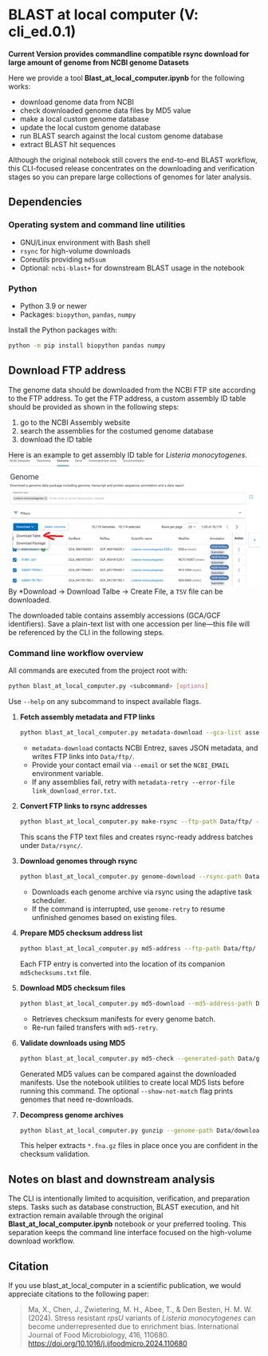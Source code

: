 # BLAST at local computer (V: cli_ed.0.1)
**Current Version provides commandline compatible rsync download for large amount of genome from NCBI genome Datasets**

Here we provide a tool **Blast_at_local_computer.ipynb** for the following works:
* download genome data from NCBI
* check downloaded genome data files by MD5 value
* make a local custom genome database
* update the local custom genome database
* run BLAST search against the local custom genome database
* extract BLAST hit sequences

Although the original notebook still covers the end-to-end BLAST workflow, this CLI-focused release concentrates on the downloading and verification stages so you can prepare large collections of genomes for later analysis.

## Dependencies

### Operating system and command line utilities
* GNU/Linux environment with Bash shell
* `rsync` for high-volume downloads
* Coreutils providing `md5sum`
* Optional: `ncbi-blast+` for downstream BLAST usage in the notebook

### Python
* Python 3.9 or newer
* Packages: `biopython`, `pandas`, `numpy`

Install the Python packages with:
```bash
python -m pip install biopython pandas numpy
```

## Download FTP address

The genome data should be downloaded from the NCBI FTP site according to the FTP address. To get the FTP address, a custom assembly ID table should be provided as shown in the following steps:
1. go to the NCBI Assembly website
2. search the assemblies for the costumed genome database
3. download the ID table 

Here is an example to get assembly ID table for *Listeria monocytogenes*. 
![Screenshot_NCBI.png](Screenshot_NCBI.PNG)
By *Download -> Download Talbe -> Create File, a `TSV` file can be downloaded.

The downloaded table contains assembly accessions (GCA/GCF identifiers). Save a plain-text list with one accession per line—this file will be referenced by the CLI in the following steps.

### Command line workflow overview

All commands are executed from the project root with:
```bash
python blast_at_local_computer.py <subcommand> [options]
```
Use `--help` on any subcommand to inspect available flags.

1. **Fetch assembly metadata and FTP links**
   ```bash
   python blast_at_local_computer.py metadata-download --gca-list assembly_ids.txt --download-path Data/ --workers 4 --email your@email
   ```
   * `metadata-download` contacts NCBI Entrez, saves JSON metadata, and writes FTP links into `Data/ftp/`.
   * Provide your contact email via `--email` or set the `NCBI_EMAIL` environment variable.
   * If any assemblies fail, retry with `metadata-retry --error-file link_download_error.txt`.

2. **Convert FTP links to rsync addresses**
   ```bash
   python blast_at_local_computer.py make-rsync --ftp-path Data/ftp/ --rsync-path Data/rsync/ --processes 4
   ```
   This scans the FTP text files and creates rsync-ready address batches under `Data/rsync/`.

3. **Download genomes through rsync**
   ```bash
   python blast_at_local_computer.py genome-download --rsync-path Data/rsync/ --genome-path Data/download_genome/ --workers 32
   ```
   * Downloads each genome archive via rsync using the adaptive task scheduler.
   * If the command is interrupted, use `genome-retry` to resume unfinished genomes based on existing files.

4. **Prepare MD5 checksum address list**
   ```bash
   python blast_at_local_computer.py md5-address --ftp-path Data/ftp/ --md5-address-path Data/md5_address/ --processes 4
   ```
   Each FTP entry is converted into the location of its companion `md5checksums.txt` file.

5. **Download MD5 checksum files**
   ```bash
   python blast_at_local_computer.py md5-download --md5-address-path Data/md5_address/ --md5-download-path Data/download_md5/ --workers 32
   ```
   * Retrieves checksum manifests for every genome batch.
   * Re-run failed transfers with `md5-retry`.

6. **Validate downloads using MD5**
   ```bash
   python blast_at_local_computer.py md5-check --generated-path Data/generated_md5/ --download-path Data/download_md5/ --processes 4 --show-not-match
   ```
   Generated MD5 values can be compared against the downloaded manifests. Use the notebook utilities to create local MD5 lists before running this command. The optional `--show-not-match` flag prints genomes that need re-downloads.

7. **Decompress genome archives**
   ```bash
   python blast_at_local_computer.py gunzip --genome-path Data/download_genome/
   ```
   This helper extracts `*.fna.gz` files in place once you are confident in the checksum validation.

## Notes on blast and downstream analysis

The CLI is intentionally limited to acquisition, verification, and preparation steps. Tasks such as database construction, BLAST execution, and hit extraction remain available through the original **Blast_at_local_computer.ipynb** notebook or your preferred tooling. This separation keeps the command line interface focused on the high-volume download workflow.

## Citation
If you use blast_at_local_computer in a scientific publication, we would appreciate citations to the following paper:
> Ma, X., Chen, J., Zwietering, M. H., Abee, T., & Den Besten, H. M. W. (2024). Stress resistant *rpsU* variants of *Listeria monocytogenes* can become underrepresented due to enrichment bias. International Journal of Food Microbiology, 416, 110680. https://doi.org/10.1016/j.ijfoodmicro.2024.110680
